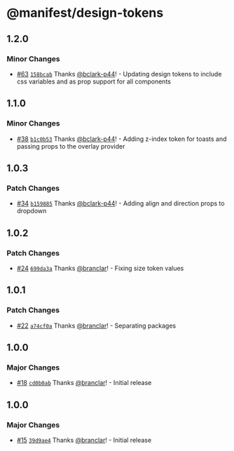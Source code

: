 # @manifest/design-tokens

## 1.2.0

### Minor Changes

- [#63](https://github.com/project44/manifest/pull/63) [`158bcab`](https://github.com/project44/manifest/commit/158bcab2655a02adf537ec531506d12975a8d959) Thanks [@bclark-p44](https://github.com/bclark-p44)! - Updating design tokens to include css variables and as prop support for all components

## 1.1.0

### Minor Changes

- [#38](https://github.com/project44/manifest/pull/38) [`b1c0b53`](https://github.com/project44/manifest/commit/b1c0b5308e0a3cf290cc5821573d0e5597cc4174) Thanks [@bclark-p44](https://github.com/bclark-p44)! - Adding z-index token for toasts and passing props to the overlay provider

## 1.0.3

### Patch Changes

- [#34](https://github.com/project44/manifest/pull/34) [`b159885`](https://github.com/project44/manifest/commit/b1598850c1f74990a32edc1856eccdaee7225807) Thanks [@bclark-p44](https://github.com/bclark-p44)! - Adding align and direction props to dropdown

## 1.0.2

### Patch Changes

- [#24](https://github.com/project44/manifest/pull/24) [`699da3a`](https://github.com/project44/manifest/commit/699da3a5cbb9eab9b6f89efdc4248169602fb39c) Thanks [@branclar](https://github.com/branclar)! - Fixing size token values

## 1.0.1

### Patch Changes

- [#22](https://github.com/project44/manifest/pull/22) [`a74cf0a`](https://github.com/project44/manifest/commit/a74cf0af2a87ac3a65e328c932af0ea25fc0fae2) Thanks [@branclar](https://github.com/branclar)! - Separating packages

## 1.0.0

### Major Changes

- [#18](https://github.com/project44/manifest/pull/18) [`cd0b0ab`](https://github.com/project44/manifest/commit/cd0b0ab4da43ba54ca7c398c061e1717a1389144) Thanks [@branclar](https://github.com/branclar)! - Initial release

## 1.0.0

### Major Changes

- [#15](https://github.com/project44/manifest/pull/15) [`39d9ae4`](https://github.com/project44/manifest/commit/39d9ae46b4d0a7e8d2c2ad5a7e7ce66e8334f4fc) Thanks [@branclar](https://github.com/branclar)! - Initial release
